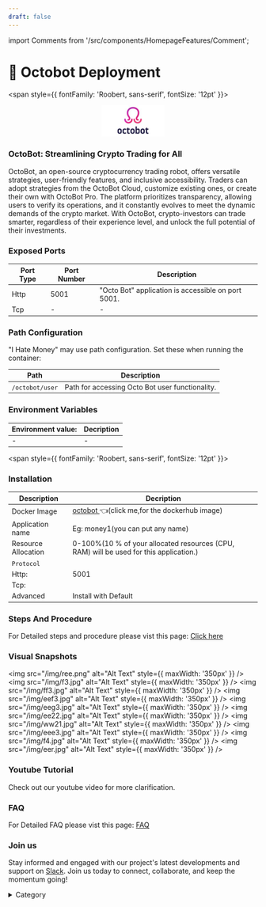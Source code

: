 ```yaml
---
draft: false
---
```

import Comments from '/src/components/HomepageFeatures/Comment';





# 💸 Octobot Deployment

<span style={{ fontFamily: 'Roobert, sans-serif', fontSize: '12pt' }}>

<p align="center">
  <img src="/img/sdsd.jpg" alt="Alt Text" width="25%"/>
</p> 


### OctoBot: Streamlining Crypto Trading for All

OctoBot, an open-source cryptocurrency trading robot, offers versatile strategies, user-friendly features, and inclusive accessibility. Traders can adopt strategies from the OctoBot Cloud, customize existing ones, or create their own with OctoBot Pro. The platform prioritizes transparency, allowing users to verify its operations, and it constantly evolves to meet the dynamic demands of the crypto market. With OctoBot, crypto-investors can trade smarter, regardless of their experience level, and unlock the full potential of their investments.
### Exposed Ports

| Port Type | Port Number | Description                                      |
| --------- | ----------- | ------------------------------------------------ |
| Http      | 5001        | "Octo Bot" application is accessible on port 5001. |
| Tcp       | -           | -             |

### Path Configuration

"I Hate Money" may use path configuration. Set these when running the container:

| Path                         | Description                                       |
| ---------------------------- | ------------------------------------------------- |
| `/octobot/user`              | Path for accessing Octo Bot user functionality.  |


### Environment Variables


|   **Environment value:**          | Decription                                                                                                               | 
| --------------------- | ------                                                                                                                   | 
|-       |  -                              |

</span>


<span style={{ fontFamily: 'Roobert, sans-serif', fontSize: '12pt' }}>

### Installation
                                                                                                 

|  Description          | Decription                                                                                                               | 
| --------------------- | ------                                                                                                                   | 
| Docker Image          |   [octobot ](https://hub.docker.com/r/drakkarsoftware/octobot) 👈(click me,for the dockerhub image)                                   |
| Application name      |  Eg: money1(you can put any name)                                                                                        | 
| Resource Allocation   |  0-100%(10 % of your allocated resources (CPU, RAM) will be used for this application.)                                  | 
| `Protocol`            |                                                                                                                          | 
|  Http:                |     5001                                                                                                                  |
|  Tcp:                 |                                                                                                                           | 
|    Advanced           |    Install with Default                                                                                                  |

### Steps And Procedure

For Detailed steps and procedure please vist this page: [Click here](https://techscaleinfinite.github.io/introduction/cloud-float/Steps%20and%20procedure)






### Visual Snapshots
<img src="/img/ree.png" alt="Alt Text" style={{ maxWidth: '350px' }} /> <img src="/img/f3.jpg" alt="Alt Text" style={{ maxWidth: '350px' }} /> <img src="/img/ff3.jpg" alt="Alt Text" style={{ maxWidth: '350px' }} />
<img src="/img/eef3.jpg" alt="Alt Text" style={{ maxWidth: '350px' }} /> <img src="/img/eeg3.jpg" alt="Alt Text" style={{ maxWidth: '350px' }} /> <img src="/img/ee22.jpg" alt="Alt Text" style={{ maxWidth: '350px' }} />
<img src="/img/ww21.jpg" alt="Alt Text" style={{ maxWidth: '350px' }} /> <img src="/img/eee3.jpg" alt="Alt Text" style={{ maxWidth: '350px' }} /> <img src="/img/f4.jpg" alt="Alt Text" style={{ maxWidth: '350px' }} />
<img src="/img/eer.jpg" alt="Alt Text" style={{ maxWidth: '350px' }} />

### Youtube Tutorial&#x20;

Check out our youtube video for more clarification.

### FAQ

For Detailed FAQ please vist this page: [FAQ](https://techscaleinfinite.github.io/FAQ)

### Join us

Stay informed and engaged with our project's latest developments and support on [Slack](https://app.slack.com/client/T04QS32JX6E/C04QKEWE146). Join us today to connect, collaborate, and keep the momentum going!&#x20;

<details>

<summary>Category</summary>

Kubernetes, cloud computing, DevOps, cloud services, hosting platform, container orchestration, cloud infrastructure, cloud deployment, cloud management, cloud technology, cloud solutions, crypto, monry

</details>

</span>

<Comments />